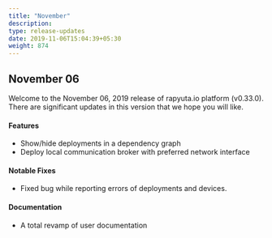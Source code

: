 ```yaml
---
title: "November"
description:
type: release-updates
date: 2019-11-06T15:04:39+05:30
weight: 874
---
```

## November 06
Welcome to the November 06, 2019 release of rapyuta.io platform (v0.33.0).
There are significant updates in this version that we hope you will like.

#### Features

* Show/hide deployments in a dependency graph
* Deploy local communication broker with preferred network interface

#### Notable Fixes

* Fixed bug while reporting errors of deployments and devices.

#### Documentation

* A total revamp of user documentation